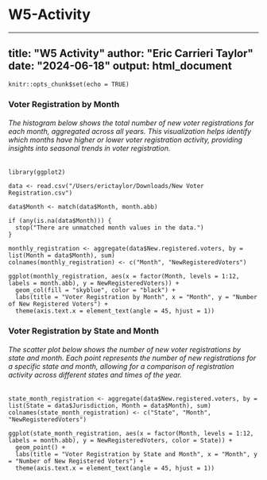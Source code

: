 # W5-Activity

---
title: "W5 Activity"
author: "Eric Carrieri Taylor"
date: "2024-06-18"
output: html_document
---

```{r setup, include=FALSE}
knitr::opts_chunk$set(echo = TRUE)
```

### Voter Registration by Month
###### The histogram below shows the total number of new voter registrations for each month, aggregated across all years. This visualization helps identify which months have higher or lower voter registration activity, providing insights into seasonal trends in voter registration.

```{r}
library(ggplot2)

data <- read.csv("/Users/erictaylor/Downloads/New Voter Registration.csv")

data$Month <- match(data$Month, month.abb)

if (any(is.na(data$Month))) {
  stop("There are unmatched month values in the data.")
}

monthly_registration <- aggregate(data$New.registered.voters, by = list(Month = data$Month), sum)
colnames(monthly_registration) <- c("Month", "NewRegisteredVoters")

ggplot(monthly_registration, aes(x = factor(Month, levels = 1:12, labels = month.abb), y = NewRegisteredVoters)) +
  geom_col(fill = "skyblue", color = "black") +
  labs(title = "Voter Registration by Month", x = "Month", y = "Number of New Registered Voters") +
  theme(axis.text.x = element_text(angle = 45, hjust = 1))
```

### Voter Registration by State and Month
###### The scatter plot below shows the number of new voter registrations by state and month. Each point represents the number of new registrations for a specific state and month, allowing for a comparison of registration activity across different states and times of the year.

```{r}
state_month_registration <- aggregate(data$New.registered.voters, by = list(State = data$Jurisdiction, Month = data$Month), sum)
colnames(state_month_registration) <- c("State", "Month", "NewRegisteredVoters")

ggplot(state_month_registration, aes(x = factor(Month, levels = 1:12, labels = month.abb), y = NewRegisteredVoters, color = State)) +
  geom_point() +
  labs(title = "Voter Registration by State and Month", x = "Month", y = "Number of New Registered Voters") +
  theme(axis.text.x = element_text(angle = 45, hjust = 1))
```
